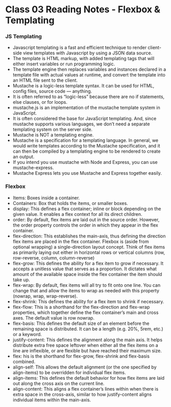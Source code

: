# Class 03 Reading Notes - Flexbox & Templating

### JS Templating
- Javascript templating is a fast and efficient technique to render client-side view templates with Javascript by using a JSON data source.
- The template is HTML markup, with added templating tags that will either insert variables or run programming logic.
- The template engine then replaces variables and instances declared in a template file with actual values at runtime, and convert the template into an HTML file sent to the client.
- Mustache is a logic-less template syntax. It can be used for HTML, config files, source code — anything.
- It is often referred to as “logic-less” because there are no if statements, else clauses, or for loops.
- mustache.js is an implementation of the mustache template system in JavaScript.
- It is often considered the base for JavaScript templating. And, since mustache supports various languages, we don’t need a separate templating system on the server side.
- Mustache is NOT a templating engine.
- Mustache is a specification for a templating language. In general, we would write templates according to the Mustache specification, and it can then be compiled by a templating engine to be rendered to create an output.
- If you intend you use mustache with Node and Express, you can use mustache-express.
- Mustache Express lets you use Mustache and Express together easily.

### Flexbox
- Items: Boxes inside a container.
- Containers: Box that holds the items, or smaller boxes.
- display: This defines a flex container; inline or block depending on the given value. It enables a flex context for all its direct children.
- order: By default, flex items are laid out in the source order. However, the order property controls the order in which they appear in the flex container.
- flex-direction: This establishes the main-axis, thus defining the direction flex items are placed in the flex container. Flexbox is (aside from optional wrapping) a single-direction layout concept. Think of flex items as primarily laying out either in horizontal rows or vertical columns (row, row-reverse, column, column-reverse)
- flex-grow: This defines the ability for a flex item to grow if necessary. It accepts a unitless value that serves as a proportion. It dictates what amount of the available space inside the flex container the item should take up.
- flex-wrap: By default, flex items will all try to fit onto one line. You can change that and allow the items to wrap as needed with this property (nowrap, wrap, wrap-reverse).
- flex-shrink: This defines the ability for a flex item to shrink if necessary.
- flex-flow: This is a shorthand for the flex-direction and flex-wrap properties, which together define the flex container’s main and cross axes. The default value is row nowrap.
- flex-basis: This defines the default size of an element before the remaining space is distributed. It can be a length (e.g. 20%, 5rem, etc.) or a keyword.
- justify-content: This defines the alignment along the main axis. It helps distribute extra free space leftover when either all the flex items on a line are inflexible, or are flexible but have reached their maximum size. 
- flex: his is the shorthand for flex-grow, flex-shrink and flex-basis combined. 
- align-self: This allows the default alignment (or the one specified by align-items) to be overridden for individual flex items.
- align-items: This defines the default behavior for how flex items are laid out along the cross axis on the current line. 
- align-content: This aligns a flex container’s lines within when there is extra space in the cross-axis, similar to how justify-content aligns individual items within the main-axis.



